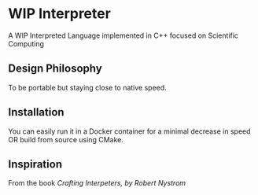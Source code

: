 # WIP Interpreter

A WIP Interpreted Language implemented in C++ focused on Scientific Computing

## Design Philosophy

To be portable but staying close to native speed.

## Installation

You can easily run it in a Docker container for a minimal decrease in speed OR
build from source using CMake.

## Inspiration

From the book *Crafting Interpeters, by Robert Nystrom*
